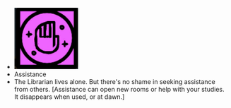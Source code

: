 - ![image.png](../assets/image_1700901627812_0.png)
- Assistance
- The Librarian lives alone. But there's no shame in seeking assistance from others. [Assistance can open new rooms or help with your studies. It disappears when used, or at dawn.]